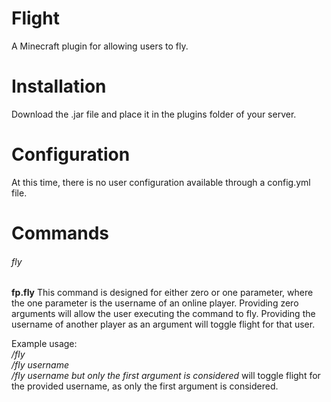 # Flight
 A Minecraft plugin for allowing users to fly.

# Installation
Download the .jar file and place it in the plugins folder of your server. 

# Configuration
At this time, there is no user configuration available through a config.yml file.

# Commands
###### fly
**fp.fly**
This command is designed for either zero or one parameter, where the one parameter is the username of an online player. Providing zero 
arguments will allow the user executing the command to fly. Providing the username of another player as an argument will toggle flight
for that user.

Example usage:   
*/fly*  
*/fly username*  
*/fly username but only the first argument is considered* will toggle flight for the provided username, as only the first
argument is considered.  